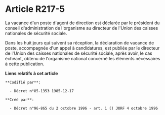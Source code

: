 # Article R217-5

La vacance d'un poste d'agent de direction est déclarée par le président du conseil d'administration de l'organisme au
directeur de l'Union des caisses nationales de sécurité sociale.

Dans les huit jours qui suivent sa réception, la déclaration de vacance de poste, accompagnée d'un appel à candidatures, est
publiée par le directeur de l'Union des caisses nationales de sécurité sociale, après avoir, le cas échéant, obtenu de
l'organisme national concerné les éléments nécessaires à cette publication.

**Liens relatifs à cet article**

	**Codifié par**:

	  - Décret n°85-1353 1985-12-17

	**Créé par**:

	  - Décret n°96-865 du 2 octobre 1996 - art. 1 () JORF 4 octobre 1996
